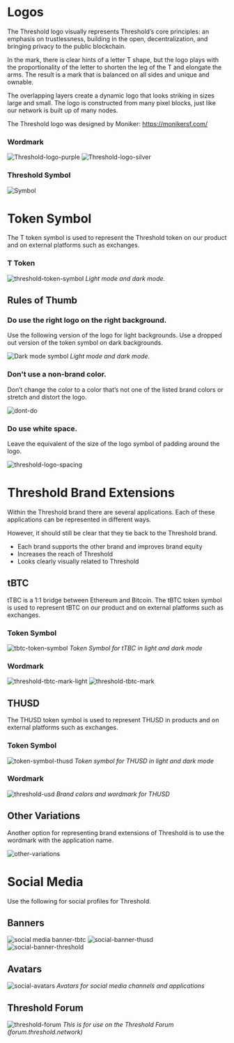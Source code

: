 # Logos

The Threshold logo visually represents Threshold’s core principles: an emphasis on trustlessness, building in the open, decentralization, and bringing privacy to the public blockchain. 

In the mark, there is clear hints of a letter T shape, but the logo plays with the proportionality of the letter to shorten the leg of the T and elongate the arms. The result is a mark that is balanced on all sides and unique and ownable.

The overlapping layers create a dynamic logo that looks striking in sizes large and small. The logo is constructed from many pixel blocks, just like our network is built up of many nodes.

The Threshold logo was designed by Moniker: https://monikersf.com/

### Wordmark

![Threshold-logo-purple](https://user-images.githubusercontent.com/57226633/196482471-741c0133-db29-40a5-b5a1-a0f28ee25a43.png)
![Threshold-logo-silver](https://user-images.githubusercontent.com/57226633/196482474-72611a29-6680-4806-a694-ece6aadc0b06.png)

### Threshold Symbol

![Symbol](https://user-images.githubusercontent.com/57226633/196482534-fd7961cd-0737-4ded-bfc3-65c1197fb2ca.png)

# Token Symbol
The T token symbol is used to represent the Threshold token on our product and on external platforms such as exchanges.

### T Token
![threshold-token-symbol](https://user-images.githubusercontent.com/57226633/196483657-97df9e4c-edde-4c64-a32f-738b004c3c49.png)
*Light mode and dark mode.*

## Rules of Thumb

### Do use the right logo on the right background.
Use the following version of the logo for light backgrounds. Use a dropped out version of the token symbol on dark backgrounds.

![Dark mode symbol](https://user-images.githubusercontent.com/57226633/196483199-02ad280d-f720-4d4f-9330-0f35548fead3.png)
*Light mode and dark mode.*

### Don't use a non-brand color.
Don’t change the color to a color that’s not one of the listed brand colors or stretch and distort the logo.

![dont-do](https://user-images.githubusercontent.com/57226633/196483114-5fa36244-ded4-41b5-9d6e-82290465059b.png)

### Do use white space.
Leave the equivalent of the size of the logo symbol of padding around the logo.

![threshold-logo-spacing](https://user-images.githubusercontent.com/57226633/196483300-d157d072-08d0-45b6-afc0-285c4fb82264.png)

# Threshold Brand Extensions

Within the Threshold brand there are several applications. Each of these applications can be represented in different ways. 

However, it should still be clear that they tie back to the Threshold brand. 
* Each brand supports the other brand and improves brand equity
* Increases the reach of Threshold
* Looks clearly visually related to Threshold

## tBTC

tTBC is a 1:1 bridge between Ethereum and Bitcoin. The tBTC token symbol is used to represent tBTC on our product and on external platforms such as exchanges.

### Token Symbol

![tbtc-token-symbol](https://user-images.githubusercontent.com/57226633/196485255-4d81e637-23ef-4372-8c01-15337d163098.png)
*Token Symbol for tTBC in light and dark mode*

### Wordmark

![threshold-tbtc-mark-light](https://user-images.githubusercontent.com/57226633/196485388-20866771-058f-4eac-992f-9f11fb1999aa.png)
![threshold-tbtc-mark](https://user-images.githubusercontent.com/57226633/196485390-47d1ff87-b4a7-46d3-941c-4337086fdb76.png)

## THUSD

The THUSD token symbol is used to represent THUSD in products and on external platforms such as exchanges.

### Token Symbol

![token-symbol-thusd](https://user-images.githubusercontent.com/57226633/196485933-0ff3c6a4-fd5b-405b-8bcf-98d576f13c36.png)
*Token symbol for THUSD in light and dark mode*

### Wordmark

![threshold-usd](https://user-images.githubusercontent.com/57226633/196486077-f29a973f-e855-4ee2-ac0a-39637eb72512.png)
*Brand colors and wordmark for THUSD*

## Other Variations

Another option for representing brand extensions of Threshold is to use the wordmark with the application name.

![other-variations](https://user-images.githubusercontent.com/57226633/196486264-3871c4ab-cc02-4315-aaea-5df233101d0d.png)

# Social Media

Use the following for social profiles for Threshold.

## Banners

![social media banner-tbtc](https://user-images.githubusercontent.com/57226633/196486430-448e9526-ff55-4f47-98bf-74b321067bd8.png)
![social-banner-thusd](https://user-images.githubusercontent.com/57226633/196486444-58bd5b45-7011-40ea-9fad-9b7679354c0e.png)
![social-banner-threshold](https://user-images.githubusercontent.com/57226633/196486455-4ee5afb4-43c4-4486-a4de-29f1ac64d569.png)

## Avatars

![social-avatars](https://user-images.githubusercontent.com/57226633/196486549-ad8a40ec-dd88-4908-bdf9-e5efb914a5d5.png)
*Avatars for social media channels and applications*

## Threshold Forum

![threshold-forum](https://user-images.githubusercontent.com/57226633/196486525-e0503fc5-d862-442d-8ecb-903a97736f8e.png)
*This is for use on the Threshold Forum (forum.threshold.network)*
